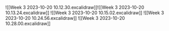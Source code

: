 ![[Week 3 2023-10-20 10.12.30.excalidraw]]![[Week 3 2023-10-20 10.13.24.excalidraw]]
![[Week 3 2023-10-20 10.15.02.excalidraw]]
![[Week 3 2023-10-20 10.24.56.excalidraw]]
![[Week 3 2023-10-20 10.28.00.excalidraw]]

